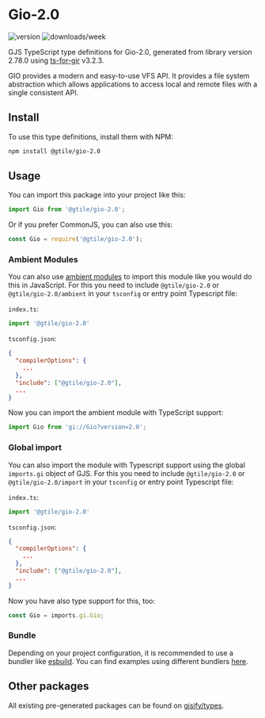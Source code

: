
# Gio-2.0

![version](https://img.shields.io/npm/v/@gtile/gio-2.0)
![downloads/week](https://img.shields.io/npm/dw/@gtile/gio-2.0)


GJS TypeScript type definitions for Gio-2.0, generated from library version 2.78.0 using [ts-for-gir](https://github.com/gjsify/ts-for-gir) v3.2.3.

GIO provides a modern and easy-to-use VFS API. It provides a file system abstraction which allows applications to access local and remote files with a single consistent API.

## Install

To use this type definitions, install them with NPM:
```bash
npm install @gtile/gio-2.0
```

## Usage

You can import this package into your project like this:
```ts
import Gio from '@gtile/gio-2.0';
```

Or if you prefer CommonJS, you can also use this:
```ts
const Gio = require('@gtile/gio-2.0');
```

### Ambient Modules

You can also use [ambient modules](https://github.com/gjsify/ts-for-gir/tree/main/packages/cli#ambient-modules) to import this module like you would do this in JavaScript.
For this you need to include `@gtile/gio-2.0` or `@gtile/gio-2.0/ambient` in your `tsconfig` or entry point Typescript file:

`index.ts`:
```ts
import '@gtile/gio-2.0'
```

`tsconfig.json`:
```json
{
  "compilerOptions": {
    ...
  },
  "include": ["@gtile/gio-2.0"],
  ...
}
```

Now you can import the ambient module with TypeScript support: 

```ts
import Gio from 'gi://Gio?version=2.0';
```

### Global import

You can also import the module with Typescript support using the global `imports.gi` object of GJS.
For this you need to include `@gtile/gio-2.0` or `@gtile/gio-2.0/import` in your `tsconfig` or entry point Typescript file:

`index.ts`:
```ts
import '@gtile/gio-2.0'
```

`tsconfig.json`:
```json
{
  "compilerOptions": {
    ...
  },
  "include": ["@gtile/gio-2.0"],
  ...
}
```

Now you have also type support for this, too:

```ts
const Gio = imports.gi.Gio;
```

### Bundle

Depending on your project configuration, it is recommended to use a bundler like [esbuild](https://esbuild.github.io/). You can find examples using different bundlers [here](https://github.com/gjsify/ts-for-gir/tree/main/examples).

## Other packages

All existing pre-generated packages can be found on [gjsify/types](https://github.com/gjsify/types).

